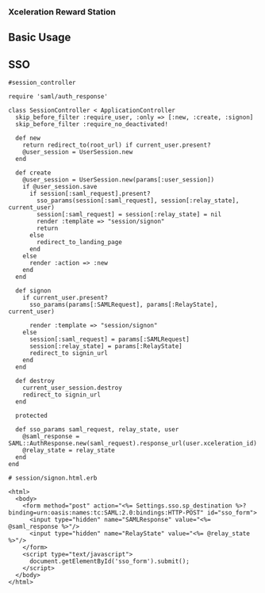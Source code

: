 ### Xceleration Reward Station


## Basic Usage


## SSO

    #session_controller

    require 'saml/auth_response'

    class SessionController < ApplicationController
      skip_before_filter :require_user, :only => [:new, :create, :signon]
      skip_before_filter :require_no_deactivated!

      def new
        return redirect_to(root_url) if current_user.present?
        @user_session = UserSession.new
      end

      def create
        @user_session = UserSession.new(params[:user_session])
        if @user_session.save
          if session[:saml_request].present?
            sso_params(session[:saml_request], session[:relay_state], current_user)
            session[:saml_request] = session[:relay_state] = nil
            render :template => "session/signon"
            return
          else
            redirect_to_landing_page
          end
        else
          render :action => :new
        end
      end

      def signon
        if current_user.present?
          sso_params(params[:SAMLRequest], params[:RelayState], current_user)

          render :template => "session/signon"
        else
          session[:saml_request] = params[:SAMLRequest]
          session[:relay_state] = params[:RelayState]
          redirect_to signin_url
        end
      end

      def destroy
        current_user_session.destroy
        redirect_to signin_url
      end

      protected

      def sso_params saml_request, relay_state, user
        @saml_response = SAML::AuthResponse.new(saml_request).response_url(user.xceleration_id)
        @relay_state = relay_state
      end
    end

    # session/signon.html.erb

    <html>
      <body>
        <form method="post" action="<%= Settings.sso.sp_destination %>?binding=urn:oasis:names:tc:SAML:2.0:bindings:HTTP-POST" id="sso_form">
          <input type="hidden" name="SAMLResponse" value="<%= @saml_response %>"/>
          <input type="hidden" name="RelayState" value="<%= @relay_state %>"/>
        </form>
        <script type="text/javascript">
          document.getElementById('sso_form').submit();
        </script>
      </body>
    </html>

